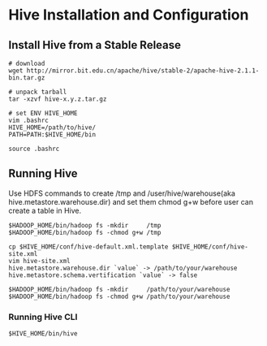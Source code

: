 # Hive Installation and Configuration

## Install Hive from a Stable Release

```shell
# download
wget http://mirror.bit.edu.cn/apache/hive/stable-2/apache-hive-2.1.1-bin.tar.gz

# unpack tarball
tar -xzvf hive-x.y.z.tar.gz

# set ENV HIVE_HOME
vim .bashrc
HIVE_HOME=/path/to/hive/
PATH=PATH:$HIVE_HOME/bin

source .bashrc
```

## Running Hive

Use HDFS commands to create /tmp and /user/hive/warehouse(aka hive.metastore.warehouse.dir)
and set them chmod g+w before user can create a table in Hive.

```shell
$HADOOP_HOME/bin/hadoop fs -mkdir     /tmp
$HADOOP_HOME/bin/hadoop fs -chmod g+w /tmp

cp $HIVE_HOME/conf/hive-default.xml.template $HIVE_HOME/conf/hive-site.xml
vim hive-site.xml
hive.metastore.warehouse.dir `value` -> /path/to/your/warehouse
hive.metastore.schema.vertification `value` -> false

$HADOOP_HOME/bin/hadoop fs -mkdir     /path/to/your/warehouse
$HADOOP_HOME/bin/hadoop fs -chmod g+w /path/to/your/warehouse

```

### Running Hive CLI

```shell
$HIVE_HOME/bin/hive
```
